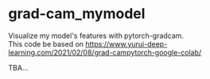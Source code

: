 # grad-cam_mymodel
Visualize my model's features with pytorch-gradcam.  
This code be based on https://www.yurui-deep-learning.com/2021/02/08/grad-campytorch-google-colab/  

TBA...
